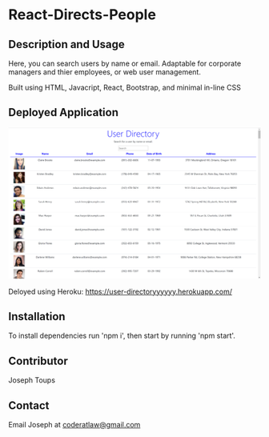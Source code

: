# React-Directs-People

## Description and Usage
Here, you can search users by name or email. Adaptable for corporate managers and thier employees, or web user management. 

Built using HTML, Javacript, React, Bootstrap, and minimal in-line CSS

## Deployed Application
![alt text](https://github.com/j-toups/React-DIrects-People/blob/main/public/Capture.PNG)

Deloyed using Heroku: https://user-directoryyyyyy.herokuapp.com/

## Installation 
To install dependencies run 'npm i', then start by running 'npm start'. 

## Contributor 
Joseph Toups

## Contact
Email Joseph at coderatlaw@gmail.com
